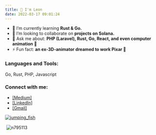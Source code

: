 ```yaml
---
title: 👋 I'm Leon
date: 2022-03-17 09:01:24
---
```


- 🌱 I’m currently learning **Rust & Go.**
- 👯 I’m looking to collaborate on **projects on Solana.**
- 💬 Ask me about: **PHP (Laravel), Rust, Go, React, and even computer animation 🤣**
- ⚡ Fun fact: **an ex-3D-animator dreamed to work Pixar 🦄**

<h3 align="left">Languages and Tools:</h3>
Go, Rust, PHP, Javascript

<h3>Connect with me:</h3>

- [[Medium]](https://medium.com/@lightfish-uhuhu)
- [[LinkedIn]](https://linkedin.com/in/leon-chen-dev)
- [[Gmail]](mailto:lightfish.uhuhu@gmail.com)

[![jumping_fish](https://user-images.githubusercontent.com/23650308/164155527-457a2f08-fea1-4b2f-82ba-679869d728c3.gif)](https://www.instagram.com/afrocrab/)


<p>&nbsp;<img align="center" src="https://github-readme-stats.vercel.app/api?username=n795113&show_icons=true&locale=en" alt="n795113" /></p> 



